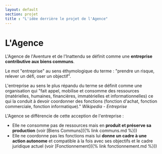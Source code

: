 ```yaml
---
layout: default
section: projet
title : "L'idée derrière le projet de l'Agence"
---
```

# L'Agence

L'Agence de l'Aventure et de l'Inattendu se définit comme une **entreprise contributive aux biens communs**.

Le mot "entreprise" au sens éthymologique du terme : "prendre un risque, relever un défi, oser un objectif".

L'entreprise au sens le plus répandu du terme se définit comme une organisation qui "fait appel, mobilise et consomme des ressources (matérielles, humaines, financières, immatérielles et informationnelles) ce qui la conduit à devoir coordonner des fonctions (fonction d'achat, fonction commerciale, fonction informatique)." *Wikipedia - Entreprise*

L'Agence se différencie de cette acception de l'entreprise :
- Elle ne consomme pas de ressources mais en **produit et préserve sa production** (voir [Biens Communs]({% link communs.md %}))
- Elle ne coordonne pas les fonctions mais lui **donne un cadre à une action autonome** et compatible à la fois avec ses objectifs et le cadre juridique actuel (voir [Fonctionnement]({% link fonctionnement.md %}))


